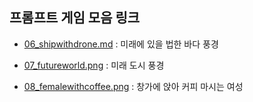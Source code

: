 ## 프롬프트 게임 모음 링크

- [06_shipwithdrone.md](https://labs.google/fx/tools/whisk/share/06j2r07k0g000) : 미래에 있을 법한 바다 풍경

- [07_futureworld.png](https://labs.google/fx/tools/whisk/share/5fcmsqu2g0000) : 미래 도시 풍경

- [08_femalewithcoffee.png](https://labs.google/fx/tools/whisk/share/1nf1jlp180000) : 창가에 앉아 커피 마시는 여성
